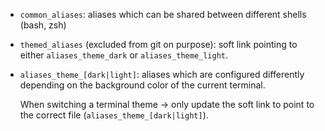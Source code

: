 - `common_aliases`: aliases which can be shared between different shells (bash, zsh)
- `themed_aliases` (excluded from git on purpose): soft link pointing to either `aliases_theme_dark` or `aliases_theme_light`.
- `aliases_theme_[dark|light]`: aliases which are configured differently depending on the
  background color of the current terminal.

  When switching a terminal theme -> only update the soft link to point to the correct file
  (`aliases_theme_[dark|light]`).

